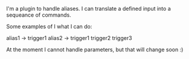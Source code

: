 I'm a plugin to handle aliases. I can translate a defined input into a sequeance of commands.

Some examples of I what I can do:

alias1 -> trigger1 alias2 -> trigger1 trigger2 trigger3

At the moment I cannot handle parameters, but that will change soon :)